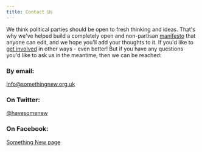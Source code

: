 ```yaml
---
title: Contact Us
---
```


We think political parties should be open to fresh thinking and ideas. That's why we've helped build a completely open and non-partisan [manifesto](http://www.openpolitics.org.uk) that anyone can edit, and we hope you'll add your thoughts to it. If you'd like to [get involved](http://www.somethingnew.org.uk/volunteer) in other ways - even better! But if you have any questions you'd like to ask us in the meantime, then we can be reached: 

### By email:

info@somethingnew.org.uk

### On Twitter: 

[@havesomenew](https://twitter.com/havesomenew)

### On Facebook:

[Something New page](https://www.facebook.com/pages/Something-New/718090091612476?ref=bookmarks)